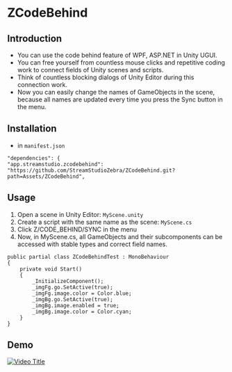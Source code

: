 # ZCodeBehind

## Introduction
- You can use the code behind feature of WPF, ASP.NET in Unity UGUI.
- You can free yourself from countless mouse clicks and repetitive coding work to connect fields of Unity scenes and scripts.
- Think of countless blocking dialogs of Unity Editor during this connection work.
- Now you can easily change the names of GameObjects in the scene, because all names are updated every time you press the Sync button in the menu.

## Installation

- in `manifest.json`

```
"dependencies": {
"app.streamstudio.zcodebehind": "https://github.com/StreamStudioZebra/ZCodeBehind.git?path=Assets/ZCodeBehind",
```

## Usage

1. Open a scene in Unity Editor: `MyScene.unity`
2. Create a script with the same name as the scene: `MyScene.cs`
3. Click Z/CODE_BEHIND/SYNC in the menu
4. Now, in MyScene.cs, all GameObjects and their subcomponents can be accessed with stable types and correct field names.

```
public partial class ZCodeBehindTest : MonoBehaviour
{
    private void Start()
    {
        _InitializeComponent();
        _imgFg.go.SetActive(true);
        _imgFg.image.color = Color.blue;
        _imgBg.go.SetActive(true);
        _imgBg.image.enabled = true;
        _imgBg.image.color = Color.cyan;
    }
}
```

## Demo

[![Video Title](https://img.youtube.com/vi/AGVBH-8uX2o/0.jpg)](https://www.youtube.com/watch?v=AGVBH-8uX2o)